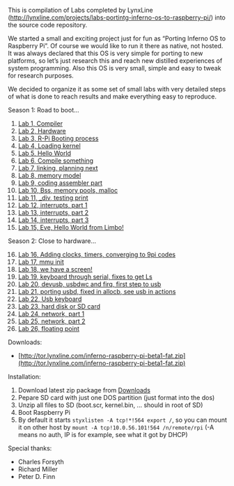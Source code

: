 This is compilation of Labs completed by LynxLine (http://lynxline.com/projects/labs-portintg-inferno-os-to-raspberry-pi/) into the source code repository.

We started a small and exciting project just for fun as “Porting Inferno OS to Raspberry Pi”. Of course we would like to run it there as native, not hosted. It was always declared that this OS is very simple for porting to new platforms, so let’s just research this and reach new distilled experiences of system programming. Also this OS is very small, simple and easy to tweak for research purposes.

We decided to organize it as some set of small labs with very detailed steps of what is done to reach results and make everything easy to reproduce.

Season 1: Road to boot…

1.	[Lab 1, Compiler](http://lynxline.com/lab-1-compiler/)
2.	[Lab 2, Hardware](http://lynxline.com/lab-2-hardware/)
3.	[Lab 3, R-Pi Booting process](http://lynxline.com/lab-3-r-pi-booting-process/)
4.	[Lab 4, Loading kernel](http://lynxline.com/lab-4-loading-kernel/)
5.	[Lab 5, Hello World](http://lynxline.com/lab-5-hello-world/)
6.	[Lab 6, Compile something](http://lynxline.com/lab-6-compile-something/)
7.	[Lab 7, linking, planning next](http://lynxline.com/lab-7-linking-more-initialization/)
8.	[Lab 8, memory model](http://lynxline.com/lab-8-memory-model/)
9.	[Lab 9, coding assembler part](http://lynxline.com/lab-9-coding-assembler-part/)
10.	[Lab 10, Bss, memory pools, malloc](http://lynxline.com/lab-10-bss-menpools-malloc/)
11.	[Lab 11, _div, testing print](http://lynxline.com/lab-11-_div-testing-print/)
12.	[Lab 12, interrupts, part 1](http://lynxline.com/lab-12-interrupts-part-1/)
13.	[Lab 13, interrupts, part 2](http://lynxline.com/lab-13-interrupts-part2/)
14.	[Lab 14, interrupts, part 3](http://lynxline.com/lab-14-interrupts-part-3/)
15.	[Lab 15, Eve, Hello World from Limbo!](http://lynxline.com/lab-15-eve-hello-world-from-limbo/)

Season 2: Close to hardware…

16.	[Lab 16, Adding clocks, timers, converging to 9pi codes](http://lynxline.com/lab-16/)
17.	[Lab 17, mmu init](http://lynxline.com/lab-17-mmu-init/)
18.	[Lab 18, we have a screen!](http://lynxline.com/lab-18-we-have-a-screen/)
19.	[Lab 19, keyboard through serial, fixes to get Ls](http://lynxline.com/lab-19-keyboard-through-serial-fixes-to-get-ls/)
20.	[Lab 20, devusb, usbdwc and firq, first step to usb](http://lynxline.com/lab-20-devusb-usbdwc-and-firq-first-step-to-usb/)
21.	[Lab 21, porting usbd, fixed in allocb, see usb in actions](http://lynxline.com/lab-21-porting-usbd-fixed-in-allocb-see-usb-in-actions/)
22.	[Lab 22, Usb keyboard](http://lynxline.com/lab-22-usb-keyboard/)
23.	[Lab 23, hard disk or SD card](http://lynxline.com/lab-23-hard-disk-or-sd-card/)
24.	[Lab 24, network, part 1](http://lynxline.com/lab-24-network-part-1/)
25.	[Lab 25, network, part 2](http://lynxline.com/lab-25-network-part-2/)
26.	[Lab 26, floating point](http://lynxline.com/lab-26-floating-point/)


Downloads:

* [http://tor.lynxline.com/inferno-raspberry-pi-beta1-fat.zip](http://tor.lynxline.com/inferno-raspberry-pi-beta1-fat.zip)

Installation:

1.	Download latest zip package from [Downloads](https://bitbucket.org/infpi/inferno-rpi/downloads)
2.	Pepare SD card with just one DOS partition (just format into the dos)
3.	Unzip all files to SD (boot.scr, kernel.bin, ... should in root of SD)
4.	Boot Raspberry Pi
5.	By default it starts ```styxlisten -A tcp!*!564 export /```, so you can mount it on other host by ```mount -A tcp!10.0.56.101!564 /n/remote/rpi``` (-A means no auth, IP is for example, see what it got by DHCP)


Special thanks:

* Charles Forsyth
* Richard Miller
* Peter D. Finn
